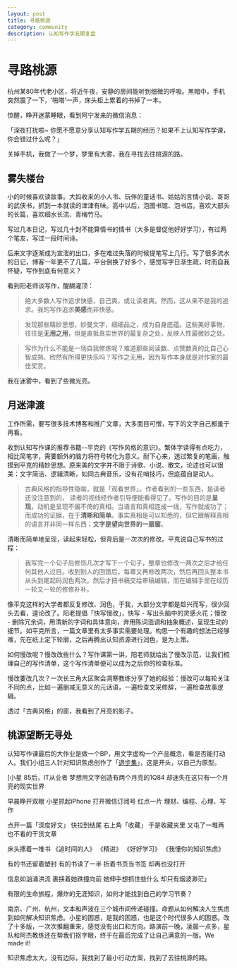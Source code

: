 ```yaml
---
layout: post
title: 寻路桃源
category: community
description: 认知写作学五期复盘
---
```


# 寻路桃源

杭州某80年代老小区，将近午夜，安静的房间能听到细微的呼吸。黑暗中，手机突然震了一下，‘啪嗒’一声，床头柜上累着的书掉了一本。

惊醒，睁开迷蒙睡眼，看到阿宁发来的微信消息：

「深夜打扰啦~   你愿不愿意分享认知写作学五期的经历？如果不上认知写作学课，你会错过什么呢？」

关掉手机，我做了一个梦，梦里有大雾，我在寻找去往桃源的路。


## 雾失楼台

小的时候喜欢读故事。大妈收来的小人书、玩伴的童话书、姑姑的言情小说、哥哥的武侠书，抓到一本就读的津津有味。高中以后，泡图书馆、泡书店。喜欢大部头的长篇，喜欢细水长流、青梅竹马。

写过几本日记，写过几十封不能算情书的情书（大多是督促他好好学习），有过两个笔友，写过一段时间诗。

后来文字逐渐成为宣泄的出口，多在难过失落的时候提笔写上几行。写了很多流水的日记，博客一年更不了几篇，平台倒换了好多个，感觉写字日渐生疏，时而自我怀疑，写作到底有何意义？

看到阳老师谈写作，醍醐灌顶：

> 绝大多数人写作追求快感，自己爽，或让读者爽。然而，这从来不是我的追求。我的写作追求**美感**而非快感。

> 发现那些精妙思想，妙曼文字，细细品之，成为自身底蕴。这些美好事物，往往是**无用之用**，但是直抵真实世界的最复杂之处，反映人性最微妙之处。

> 写作为什么不能是一场自我修炼呢？难道那些阅读数、点赞数真的比自己心智成熟、欣然有所得更快乐吗？写作之无用，因为写作本身就是对作家的最佳奖赏。

我在迷雾中，看到了些微光亮。



## 月迷津渡

工作所需，要写很多技术博客和推广文章，大多面目可憎，写下的文字自己都羞于再看。

收到认知写作课的推荐书籍--平克的《写作风格的意识》。繁体字读得有点吃力，相比简笔字，需要额外的脑力将符号转化为意义。耐下心来，透过繁复的笔画，触摸到平克的精妙思想。原来美的文字并不限于诗歌、小说、散文，论述也可以很美：文字简洁、逻辑清晰，如同古典音乐，没有花哨技巧，但底蕴自是动人。

> 古典风格的指导性隐喻，就是「观看世界」。作者看到的一些东西，是读者还没注意到的， 读者的视线经作者引导便能看得见了。写作的目的是**呈现**，动机是呈现不偏不倚的真相。当语言和真相连成一线，写作就成功了；而成功的证据，在于**清晰和简单**。事实真相是可以知悉的，但它跟解释真相的语言并非同一样东西；**文字是望向世界的一扇窗**。

清晰而简单地呈现，读起来轻松，但背后是一次次的修改。平克说自己写书的过程：

> 我写完一个句子后修饰几次才写下一个句子，整章也修改一两次之后才给任何其他人过目。收到别人的回馈后，每章又再修改两次，然后再回头整本书从头到尾起码润色两次。然后才把书稿交给审稿编辑，而在编辑手里在经历一轮又一轮的修修补补。

像平克这样的大学者都反复修改、润色，于我，大部分文字都是趁兴而写，很少回头去看，遑论改了。阳老提倡「快写慢改」，快写 - 写出头脑中的灵感火花；慢改 - 删除冗余词，用清新的字词和具体意向，弃用陈词滥调和抽象概述，呈现生动的细节。如平克所言，一篇文章里有太多事实需要处理。构思一个有趣的想法已经够难，先在纸上定下轮廓，之后再腾出认知资源进行润色，是为上策。

如何慢改呢？慢改改些什么？写作课第一讲，阳老师就给出了慢改示范，让我们梳理自己的写作清单，这个写作清单便可以成为之后你的检查标准。

慢改要改几次？一次长三角大区聚会凋寒教练分享了她的经验：慢改可以每轮关注不同的点，比如一遍删减无意义的元话语，一遍检查文采修辞，一遍检查故事逻辑。

透过「古典风格」的窗，我看到了月亮的影子。


## 桃源望断无寻处

认知写作课最后的大作业是做一个BP，用文字虚构一个产品概念，看是否能打动人。我们小组三人针对知识焦虑创作了「[退步集](https://v.qq.com/x/page/p0528vdvqrn.html)」，这是开头，以自己为原型。

[小星
85后，IT从业者
梦想用文字创造有两个月亮的1Q84
却迷失在这只有一个月亮的现实世界

早晨睁开双眼
小星抓起iPhone
打开微信订阅号 
红点一片
理财、编程、心理、写作

点开一篇「深度好文」
快拉到结尾
右上角「收藏」
于是收藏夹里
又屯了一堆再也不看的干货文章

床头摞着一堆书
《追时间的人》
《精进》
《好好学习》
《我懂你的知识焦虑》

有的书还留着塑封
有的书读了一半
折着书页当书签
却再也没打开

信息如汹涌洪流
裹挟着她跌撞向前
她伸手想抓住些什么
却只有烟波渺茫」

有限的生命旅程，爆炸的无涯知识，如何才能找到自己的学习节奏？

南京、广州、杭州，文本和声波在三个城市间传递碰撞。命题从如何解决人生焦虑到如何解决知识焦虑。小星的困惑，是我的困惑，也是这个时代很多人的困惑。改了十多版，一次次推翻重来，感觉没有出口和方向。路演前一晚，凌晨一点多，星队和阿杰教练还在帮我们抠字眼，终于在最后完成了让自己满意的一版。We made it! 

知识焦虑太大，没有边际，我找到了最小行动方案，找到了去往桃源的路。







##